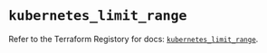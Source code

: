 # `kubernetes_limit_range`

Refer to the Terraform Registory for docs: [`kubernetes_limit_range`](https://registry.terraform.io/providers/hashicorp/kubernetes/2.20.0/docs/resources/limit_range).
